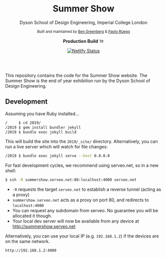 <!-- <p  align="center"><img width="150" src=".github/Logo.png" alt="cover"></p> -->
<h1 align="center">
  Summer Show
</h1>

<p  align="center">Dyson School of Design Engineering, Imperial College London</p>

<p  align="center">
<sup>
    Built and maintained by
    <a href="https://github.com/nebbles">Ben Greenberg</a> &
    <a href="https://github.com/pa17">Paolo Rüegg</a>
</sup>
</p>

<!-- <h4 align="center">
  <a href="#">Documentation coming soon</a>
  <br><br>
    <img width="80" src="http://readthedocs.org/projects/de3-rob1-chess/badge/?version=latest" alt="Documentation Status"> 
</h4> -->

<p align="center">
  <strong>Production Build</strong>
  <img src="https://raw.githubusercontent.com/FortAwesome/Font-Awesome/master/svgs/solid/hammer.svg?sanitize=true" alt="test" height="15">
</p>
<p align="center">
   <a href="https://app.netlify.com/sites/summershow-dsde/deploys"><img src="https://api.netlify.com/api/v1/badges/562a093f-d4fc-426b-ae6c-397d38253c36/deploy-status" alt="Netlify Status" /></a>
</p>
<br>
<br>

This repository contains the code for the Summer Show website. The Summer Show is the end of year exhibition run by the Dyson School of Design Engineering.

## Development

Assuming you have Ruby installed...

```bash
/     $ cd 2019/
/2019 $ gem install bundler jekyll
/2019 $ bundle exec jekyll build
```

This will build the site into the `2019/_site/` directory. Alternatively, you can run a live server which will watch for file changes:

```bash
/2019 $ bundle exec jekyll serve --host 0.0.0.0
```

For fast development cycles, we recommend using serveo.net, so in a new shell:

```bash
$ ssh -R summershow.serveo.net:80:localhost:4000 serveo.net
```

- `-R` requests the target `serveo.net` to establish a reverse tunnel (acting as a proxy)
- `summershow.serveo.net` acts as a proxy on port 80, and redirects to `localhost:4000`
- You can request any subdomain from serveo. No guarantee you will be allocated it though.
- Your local dev server will now be available from any device at http://summershow.serveo.net

Alternatively, you can use your local IP (e.g. `192.168.1.2`) if the devices are on the same network.

```
http://192.168.1.2:4000
```
